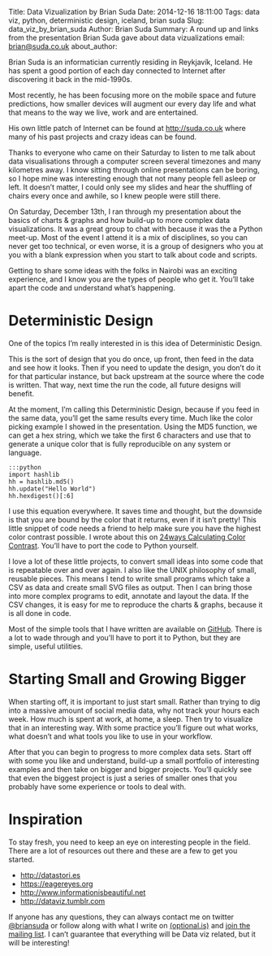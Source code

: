 Title: Data Vizualization by Brian Suda
Date: 2014-12-16 18:11:00
Tags: data viz, python, deterministic design, iceland, brian suda
Slug: data_viz_by_brian_suda
Author: Brian Suda
Summary: A round up and links from the presentation Brian Suda gave about data vizualizations
email: brian@suda.co.uk
about_author: <p>Brian Suda is an informatician currently residing in Reykjavík, Iceland. He has spent a good portion of each day connected to Internet after discovering it back in the mid-1990s.</p><p>Most recently, he has been focusing more on the mobile space and future predictions, how smaller devices will augment our every day life and what that means to the way we live, work and are entertained.</p><p>His own little patch of Internet can be found at <a href="http://suda.co.uk" target="_blank">http://suda.co.uk</a> where many of his past projects and crazy ideas can be found.</p>

Thanks to everyone who came on their Saturday to listen to me talk about data visualisations through a computer screen several timezones and many kilometres away. I know sitting through online presentations can be boring, so I hope mine was interesting enough that not many people fell asleep or left. It doesn’t matter, I could only see my slides and hear the shuffling of chairs every once and awhile, so I knew people were still there.

On Saturday, December 13th, I ran through my presentation about the basics of charts & graphs and how build-up to more complex data visualizations. It was a great group to chat with because it was the a Python meet-up. Most of the event I attend it is a mix of disciplines, so you can never get too technical, or even worse, it is a group of designers who you at you with a blank expression when you start to talk about code and scripts.

Getting to share some ideas with the folks in Nairobi was an exciting experience, and I know you are the types of people who get it. You’ll take apart the code and understand what’s happening.

# Deterministic Design

One of the topics I’m really interested in is this idea of Deterministic Design.

This is the sort of design that you do once, up front, then feed in the data and see how it looks. Then if you need to update the design, you don’t do it for that particular instance, but back upstream at the source where the code is written. That way, next time the run the code, all future designs will benefit.

At the moment, I’m calling this Deterministic Design, because if you feed in the same data, you’ll get the same results every time. Much like the color picking example I showed in the presentation. Using the MD5 function, we can get a hex string, which we take the first 6 characters and use that to generate a unique color that is fully reproducible on any system or language.

    :::python
    import hashlib
    hh = hashlib.md5()
    hh.update("Hello World")
    hh.hexdigest()[:6]

I use this equation everywhere. It saves time and thought, but the downside is that you are bound by the color that it returns, even if it isn’t pretty! This little snippet of code needs a friend to help make sure you have the highest color contrast possible. I wrote about this on [24ways Calculating Color Contrast](http://24ways.org/2010/calculating-color-contrast/). You’ll have to port the code to Python yourself.

I love a lot of these little projects, to convert small ideas into some code that is repeatable over and over again. I also like the UNIX philosophy of small, reusable pieces. This means I tend to write small programs which take a CSV as data and create small SVG files as output. Then I can bring those into more complex programs to edit, annotate and layout the data. If the CSV changes, it is easy for me to reproduce the charts & graphs, because it is all done in code.

Most of the simple tools that I have written are available on [GitHub](https://github.com/briansuda/Deterministic-Design). There is a lot to wade through and you’ll have to port it to Python, but they are simple, useful utilities.

# Starting Small and Growing Bigger
When starting off, it is important to just start small. Rather than trying to dig into a massive amount of social media data, why not track your hours each week. How much is spent at work, at home, a sleep. Then try to visualize that in an interesting way. With some practice you’ll figure out what works, what doesn’t and what tools you like to use in your workflow.

After that you can begin to progress to more complex data sets. Start off with some you like and understand, build-up a small portfolio of interesting examples and then take on bigger and bigger projects. You’ll quickly see that even the biggest project is just a series of smaller ones that you probably have some experience or tools to deal with.

# Inspiration
To stay fresh, you need to keep an eye on interesting people in the field. There are a lot of resources out there and these are a few to get you started.

* <http://datastori.es>
* <https://eagereyes.org>
* <http://www.informationisbeautiful.net>
* <http://dataviz.tumblr.com>

If anyone has any questions, they can always contact me on twitter [@briansuda](https://twitter.com/briansuda) or follow along with what I write on [(optional.is)](http://optional.is/required) and [join the mailing list](http://optional.is/newsletter). I can’t guarantee that everything will be Data viz related, but it will be interesting!
